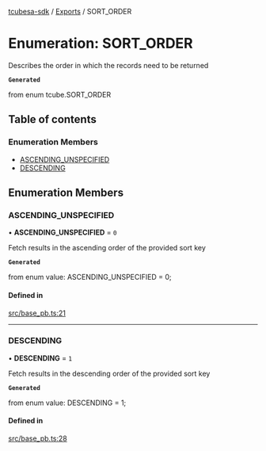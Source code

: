 [tcubesa-sdk](../README.md) / [Exports](../modules.md) / SORT\_ORDER

# Enumeration: SORT\_ORDER

Describes the order in which the records need to be returned

**`Generated`**

from enum tcube.SORT_ORDER

## Table of contents

### Enumeration Members

- [ASCENDING\_UNSPECIFIED](SORT_ORDER.md#ascending_unspecified)
- [DESCENDING](SORT_ORDER.md#descending)

## Enumeration Members

### ASCENDING\_UNSPECIFIED

• **ASCENDING\_UNSPECIFIED** = ``0``

Fetch results in the ascending order of the provided sort key

**`Generated`**

from enum value: ASCENDING_UNSPECIFIED = 0;

#### Defined in

[src/base_pb.ts:21](https://github.com/TCUBEAI-TECHNOLOGIES-PRIVATE-LIMITED/ts-sdk/blob/3c64799/src/base_pb.ts#L21)

___

### DESCENDING

• **DESCENDING** = ``1``

Fetch results in the descending order of the provided sort key

**`Generated`**

from enum value: DESCENDING = 1;

#### Defined in

[src/base_pb.ts:28](https://github.com/TCUBEAI-TECHNOLOGIES-PRIVATE-LIMITED/ts-sdk/blob/3c64799/src/base_pb.ts#L28)
